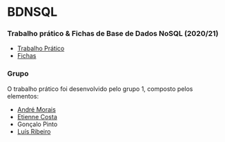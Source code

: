 # BDNSQL
### Trabalho prático & Fichas de Base de Dados NoSQL (2020/21)
* [Trabalho Prático](Trabalho_Prático/)
* [Fichas](Fichas/)
### Grupo
O trabalho prático foi desenvolvido pelo grupo 1, composto pelos elementos:
* [André Morais](https://github.com/Demorales1998)
* [Etienne Costa](https://github.com/EtienneCosta)
* Gonçalo Pinto
* [Luís Ribeiro](https://github.com/luis1ribeiro)